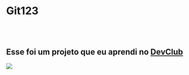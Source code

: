 <h1>Git123</h1>
<br>
<br>
<h2>Esse foi um projeto que eu aprendi no <a href="https://aulas.devclub.com.br">DevClub</a></h2>

<img src="https://github.com/Jordaann2/projeto-git-123/blob/master/img/desktop.png?raw=true">
